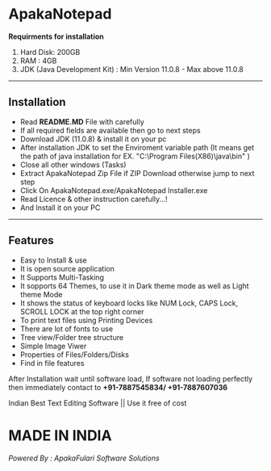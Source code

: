 # ApakaNotepad

<b>Requirments for installation</b>
<ol>
  <li>Hard Disk: 200GB</li>
  <li>RAM : 4GB</li>
  <li>JDK (Java Development Kit) : Min Version 11.0.8 - Max above 11.0.8</li>
</ol>

<hr>
<h2>Installation</h2>
<ul>
  <li>Read <b>README.MD</b> File with carefully</li>
  <li>If all required fields are available then go to next steps</li>
  <li>Download JDK (11.0.8) & install it on your pc </li>
  <li>After installation JDK to set the Enviroment variable path (It means get the path of java installation for EX. "C:\Program Files(X86)\java\bin" )</li>
  <li>Close all other windows (Tasks)</li>
  <li>Extract ApakaNotepad Zip File if ZIP Download otherwise jump to next step</li>
  <li>Click On ApakaNotepad.exe/ApakaNotepad Installer.exe</li>
  <li>Read Licence & other instruction carefully...!</li>
  <li>And Install it on your PC</li>
</ul>
<hr>
<h2>Features</h2>
<ul>
  <li>Easy to Install & use</li>
  <li>It is open source application</li>
  <li>It Supports Multi-Tasking</li>
  <li>It sopports 64 Themes, to use it in Dark theme mode as well as Light theme Mode</li>
  <li>It shows the status of keyboard locks like NUM Lock, CAPS Lock, SCROLL LOCK at the top right corner</li>
  <li>To print text files using Printing Devices </li>
  <li>There are lot of fonts to use</li>
  <li>Tree view/Folder tree structure</li>
  <li>Simple Image Viwer</li>
  <li>Properties of Files/Folders/Disks</li>
  <li>Find in file features</li>
</ul>
<p>
  After Installation wait until software load, If software not loading perfectly then immediately contact to <b><tel>+91-7887545834</tel>/ <tel>+91-7887607036</tel></b>
</p>

Indian Best Text Editing Software || Use it free of cost
<h1>MADE IN INDIA</h1>
<h6>Powered By : ApakaFulari Software Solutions</h6>

